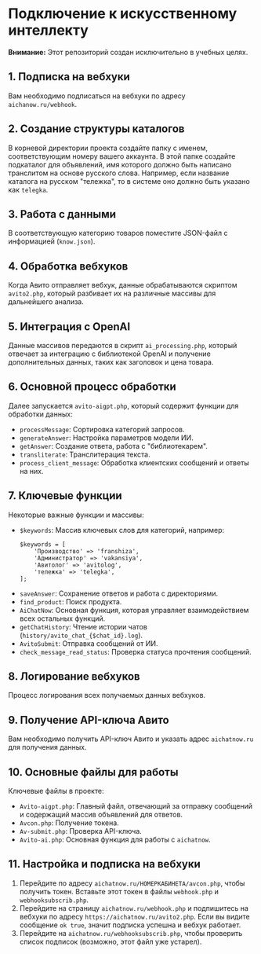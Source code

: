 <h1>Подключение к искусственному интеллекту</h1>

<p><strong>Внимание:</strong> Этот репозиторий создан исключительно в учебных целях.</p>

<h2>1. Подписка на вебхуки</h2>
<p>Вам необходимо подписаться на вебхуки по адресу <code>aichanow.ru/webhook</code>.</p>

<h2>2. Создание структуры каталогов</h2>
<p>В корневой директории проекта создайте папку с именем, соответствующим номеру вашего аккаунта. В этой папке создайте подкаталог для объявлений, имя которого должно быть написано транслитом на основе русского слова. Например, если название каталога на русском "тележка", то в системе оно должно быть указано как <code>telegka</code>.</p>

<h2>3. Работа с данными</h2>
<p>В соответствующую категорию товаров поместите JSON-файл с информацией (<code>know.json</code>).</p>

<h2>4. Обработка вебхуков</h2>
<p>Когда Авито отправляет вебхук, данные обрабатываются скриптом <code>avito2.php</code>, который разбивает их на различные массивы для дальнейшего анализа.</p>

<h2>5. Интеграция с OpenAI</h2>
<p>Данные массивов передаются в скрипт <code>ai_processing.php</code>, который отвечает за интеграцию с библиотекой OpenAI и получение дополнительных данных, таких как заголовок и цена товара.</p>

<h2>6. Основной процесс обработки</h2>
<p>Далее запускается <code>avito-aigpt.php</code>, который содержит функции для обработки данных:</p>
<ul>
    <li><code>processMessage</code>: Сортировка категорий запросов.</li>
    <li><code>generateAnswer</code>: Настройка параметров модели ИИ.</li>
    <li><code>getAnswer</code>: Создание ответа, работа с "библиотекарем".</li>
    <li><code>transliterate</code>: Транслитерация текста.</li>
    <li><code>process_client_message</code>: Обработка клиентских сообщений и ответы на них.</li>
</ul>

<h2>7. Ключевые функции</h2>
<p>Некоторые важные функции и массивы:</p>
<ul>
    <li><code>$keywords</code>: Массив ключевых слов для категорий, например:
        <pre><code>$keywords = [
    'Производство' => 'franshiza',
    'Администратор' => 'vakansiya',
    'Авитолог' => 'avitolog',
    'тележка' => 'telegka',
];</code></pre>
    </li>
    <li><code>saveAnswer</code>: Сохранение ответов и работа с директориями.</li>
    <li><code>find_product</code>: Поиск продукта.</li>
    <li><code>AiChatNow</code>: Основная функция, которая управляет взаимодействием всех остальных функций.</li>
    <li><code>getChatHistory</code>: Чтение истории чатов (<code>history/avito_chat_{$chat_id}.log</code>).</li>
    <li><code>AvitoSubmit</code>: Отправка сообщений от ИИ.</li>
    <li><code>check_message_read_status</code>: Проверка статуса прочтения сообщений.</li>
</ul>

<h2>8. Логирование вебхуков</h2>
<p>Процесс логирования всех получаемых данных вебхуков.</p>

<h2>9. Получение API-ключа Авито</h2>
<p>Вам необходимо получить API-ключ Авито и указать адрес <code>aichatnow.ru</code> для получения данных.</p>

<h2>10. Основные файлы для работы</h2>
<p>Ключевые файлы в проекте:</p>
<ul>
    <li><code>Avito-aigpt.php</code>: Главный файл, отвечающий за отправку сообщений и содержащий массив объявлений для ответов.</li>
    <li><code>Avcon.php</code>: Получение токена.</li>
    <li><code>Av-submit.php</code>: Проверка API-ключа.</li>
    <li><code>Avito-ai.php</code>: Основная функция для работы с <code>aichatnow</code>.</li>
</ul>

<h2>11. Настройка и подписка на вебхуки</h2>
<ol>
    <li>Перейдите по адресу <code>aichatnow.ru/НОМЕРКАБИНЕТА/avcon.php</code>, чтобы получить токен. Вставьте этот токен в файлы <code>webhook.php</code> и <code>webhooksubscrib.php</code>.</li>
    <li>Перейдите на страницу <code>aichatnow.ru/webhook.php</code> и подпишитесь на вебхуки по адресу <code>https://aichatnow.ru/avito2.php</code>. Если вы видите сообщение <code>ok true</code>, значит подписка успешна и вебхук работает.</li>
    <li>Перейдите на <code>aichatnow.ru/webhooksubscrib.php</code>, чтобы проверить список подписок (возможно, этот файл уже устарел).</li>
</ol>
